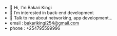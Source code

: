 - 👋 Hi, I’m Bakari Kingi
- 👀 I’m interested in back-end development
- 🌱 Talk to me about networking, app development...
- email : bakarikingi254@gmail.com
- phone : +254795599996
<!---
bakari-kingi/bakari-kingi is a ✨ special ✨ repository because its `README.md` (this file) appears on your GitHub profile.
You can click the Preview link to take a look at your changes.
--->
